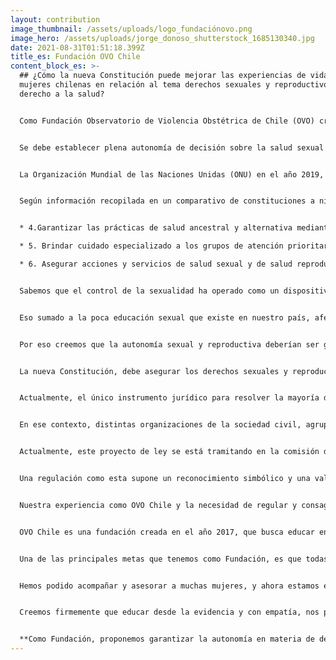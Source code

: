```yaml
---
layout: contribution
image_thumbnail: /assets/uploads/logo_fundaciónovo.png
image_hero: /assets/uploads/jorge_donoso_shutterstock_1685130340.jpg
date: 2021-08-31T01:51:18.399Z
title_es: Fundación OVO Chile
content_block_es: >-
  ## ¿Cómo la nueva Constitución puede mejorar las experiencias de vida de las
  mujeres chilenas en relación al tema derechos sexuales y reproductivos o al
  derecho a la salud?


  Como Fundación Observatorio de Violencia Obstétrica de Chile (OVO) creemos que es fundamental que la nueva constitución garantice la autonomía sexual y reproductiva, como un derecho autónomo para todas las personas que viven en nuestro territorio. Es importante que se resguarde y priorice una atención de salud basada en el respeto, con especial protección a grupos vulnerables, como mujeres, adolescentes, migrantes y disidencias sexuales.


  Se debe establecer plena autonomía de decisión sobre la salud sexual y reproductiva tanto para mujeres y disidencias, incluyendo una atención respetuosa y humanizada en las etapas de gestación, parto, puerperio y aborto. Junto con ello se debe considerar y resguardar que la maternidad sea una elección consciente y no impuesta, pues la maternidad será deseada o no será.


  La Organización Mundial de las Naciones Unidas (ONU) en el año 2019, en su informe acerca de un enfoque basado en los derechos humanos del maltrato y la violencia contra la mujer en los servicios de salud reproductiva, con especial hincapié en la atención del parto y la violencia obstétrica, instó a los estados a hacerse cargo de este tipo de violencia contra la mujer, tan normalizado, para darle una solución en el corto plazo. Por eso creemos que es fundamental que la nueva Constitución garantice educación sexual y autonomía para todos y todas.


  Según información recopilada en un comparativo de constituciones a nivel mundial, realizado por la Biblioteca del Congreso, la única Constitución del mundo que incluye el concepto de salud sexual y reproductiva es la de Ecuador del año 2008. Ésta señala en el ámbito de Derecho a la Salud, que el Estado garantizará este derecho mediante políticas económicas, sociales, culturales, educativas y ambientales; y el acceso permanente, oportuno y sin exclusión a programas, acciones y servicios de promoción y atención integral de salud, salud sexual y salud reproductiva.  Además, en el Artículo 363 en los puntos 4, 5 y 6 aborda lo siguiente, que nos parece muy atingente y creemos que se debería incluir en la constitución chilena: 


  * 4.Garantizar las prácticas de salud ancestral y alternativa mediante el reconocimiento, respeto y promoción del uso de sus conocimientos, medicinas e instrumentos. 

  * 5. Brindar cuidado especializado a los grupos de atención prioritaria establecidos en la Constitución.  

  * 6. Asegurar acciones y servicios de salud sexual y de salud reproductiva, y garantizar la salud integral y la vida de las mujeres, en especial durante el embarazo, parto y postparto.


  Sabemos que el control de la sexualidad ha operado como un dispositivo histórico de dominación hacia las mujeres, al no permitirles decidir sobre su propio cuerpo, cuestión que podemos ver, por ejemplo, en los osbtáculos para garantizar el aborto libre o las barreras históricas de acceso a metodos de anticoncepción, cuestión que se ha agravado con la pandemia.


  Eso sumado a la poca educación sexual que existe en nuestro país, afectan de sobremanera el poder de las mujeres y disidencias de decidir sobre sus cuerpos, el primer territorio que  gobernamos. 


  Por eso creemos que la autonomía sexual y reproductiva deberían ser garantizadas por la constitución, reconociendo además la diversidad existente en nuestro país. Es importante, en este sentido, que junto con ella se incluyan también ciertos principios y garantías como la igualdad y la no discriminación en cuanto al género y una educación no sexista, de la mano del derecho a las mujeres de una vida libre de violencia, incluyendo dentro de éstas aquella que ocurre en la atención gineco-obstétrica, donde se debe respetar ante todo, el poder de decisión y autonomía de cada ser humano.


  La nueva Constitución, debe asegurar los derechos sexuales y reproductivos de las mujeres, la autonomía y voluntad en la decisiones que se tengan que tomar durante las distintas etapas del ciclo reproductivo y sexual, además de garantizar un trato digno en toda atención de salud, sumando el respetar las prácticas ancestrales de los pueblos originarios, protegiendo la tradición y cultura de distintas formas de nacer.


  Actualmente, el único instrumento jurídico para resolver la mayoría de los casos de violencia gineco obstétrica en Chile es la ley de derechos y deberes del paciente, la cual es absolutamente insuficiente, porque al tener un enfoque general, no se hace cargo de manera adecuada de esta forma de violencia en toda su extensión y con todos sus matices. 


  En ese contexto, distintas organizaciones de la sociedad civil, agrupadas en la Mesa de Parto Respetado y la Coordinadora por los derechos del nacimiento, junto la diputada del Frente Amplio, Claudia Mix, impulsamos el proyecto de [Ley Adriana](https://www.camara.cl/verDoc.aspx?prmTipo=SIAL&prmID=43268&formato=pdf), que nace por la experiencia de Adriana Palacios, quien en 2017, en Alto Hospicio, sufrió violencia obstétrica y una serie de negligencias médicas que provocaron que su hija Trinidad, naciera sin vida. 


  Actualmente, este proyecto de ley se está tramitando en la comisión de Mujeres y Equidad de Género de la Cámara de Diputados y Diputadas, y tiene como fundamentos el regular, garantizar y promover los derechos de la mujer y persona gestante, del recién nacido y de su acompañante, durante todo el proceso de gestación, preparto, parto y postparto y aborto, además de abordar la violencia gineco-obstétrica. 


  Una regulación como esta supone un reconocimiento simbólico y una validación social de los miles de testimonios y experiencias de mujeres que han sido violentadas en sus partos en nuestro país, sin embargo no es suficiente. Necesitamos que además de la regulación legal, exista en Chile un reconocimiento de rango Constitucional que posibilite la promoción y resguardo efectivo de los derechos de las mujeres y personas gestantes a la luz de lo que existe a nivel internacional. 


  Nuestra experiencia como OVO Chile y la necesidad de regular y consagrar a nivel Constitucional los derechos sexuales y reproductivos


  OVO Chile es una fundación creada en el año 2017, que busca educar en temas relacionados al nacimiento en nuestro país y América Latina. Dentro de los objetivos centrales de la institución, está el entregar información actualizada sobre el nacimiento con el fin de prevenir casos de violencia obstétrica, brindar acompañamiento psicológico y jurídico a mujeres que hayan sufrido este tipo de violencia.


  Una de las principales metas que tenemos como Fundación, es que todas las mujeres y personas gestantes puedan vivir la experiencia del nacimiento de manera positiva y segura. En OVO recibimos múltiples consultas por experiencias de parto en donde mujeres y sus familias, señalan de haber sido víctimas de violencia obstétrica. 


  Hemos podido acompañar y asesorar a muchas mujeres, y ahora estamos enfocados en difundir formaciones académicas para educar y capacitar a los actores que participan activamente de las gestaciones en distintos niveles de salud.


  Creemos firmemente que educar desde la evidencia y con empatía, nos permitirá contar con actores que se involucren con una mirada respetuosa en torno al nacimiento en Chile, pero también sabemos que el gran cambio que se necesita requiere de la participación activa del Estado.


  **Como Fundación, proponemos garantizar la autonomía en materia de derechos sexuales y reproductivos, el poder de decisión y sobre todo erradicar toda forma de violencia contra las mujeres. Casos de trato deshumanizado en momentos de alta vulnerabilidad por dolor o falta de información, exceso de medicalización no justificada, patologización de procesos naturales del ciclo sexual y de la gestación, son formas de infantilización de la mujer y sobre todo son tipos de vulneración a los derechos de las mujeres y personas gestantes, pues niegan la autonomía sobre el propio cuerpo y sus deseos reproductivos. Lamentablemente, no se trata de casos aislados, por lo que un cambio real requiere del esfuerzo de todos, pero sobre todo requiere de acciones concretas por parte del Estado, siendo su reconocimiento a nivel Constitucional, un paso absolutamente necesario.**
---
```

